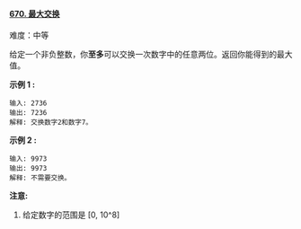﻿#### [670\. 最大交换](https://leetcode.cn/problems/maximum-swap/)

难度：中等

给定一个非负整数，你**至多**可以交换一次数字中的任意两位。返回你能得到的最大值。

**示例 1 :**

```
输入: 2736
输出: 7236
解释: 交换数字2和数字7。

```

**示例 2 :**

```
输入: 9973
输出: 9973
解释: 不需要交换。

```

**注意:**

1.  给定数字的范围是 \[0, 10^8\]
